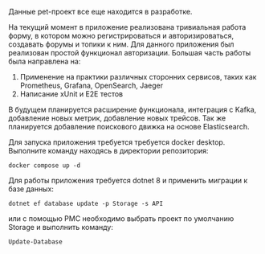 Данные pet-проект все еще находится в разработке.

На текущий момент в приложение реализована тривиальная работа форму, в котором можно регистрироваться и авторизироваться, создавать форумы и топики к ним. Для данного приложения был реализован простой функционал авторизации.
Большая часть работы была направлена на:
  1. Применение на практики различных сторонних сервисов, таких как Prometheus, Grafana, OpenSearch, Jaeger
  2. Написание xUnit и E2E тестов

В будущем планируется расширение функционала, интеграция с Kafka, добавление новых метрик, добавление новых трейсов. Так же планируется добавление поискового движка на основе Elasticsearch.

Для запуска приложения требуется требуется docker desktop. Выполните команду находясь в директории репозитория:
```
docker compose up -d
```

Для работы приложения требуется dotnet 8 и применить миграции к базе данных:
```
dotnet ef database update -p Storage -s API
```
или с помощью PMC необходимо выбрать проект по умолчанию Storage и выполнить команду:
```
Update-Database
```

